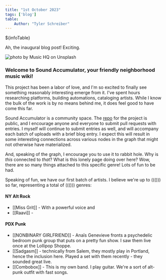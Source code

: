 ```yaml
---
title: "1st October 2023"
tags: ['blog']
table:
    Author: "Tyler Schreiber"
---
```


${infoTable}

Ah, the inaugural blog post! Exciting.

![photo by Music HQ on Unsplash](https://images.unsplash.com/photo-1606403528881-70ab29ebeaed?crop=entropy&cs=srgb&fm=jpg&ixid=M3wzNjM5Nzd8MHwxfHJhbmRvbXx8fHx8fHx8fDE2OTYxNDcwODR8&ixlib=rb-4.0.3&q=85&w=1500&h=1000)

### Welcome to Sound Accumulator, your friendly neighborhood music wiki! 

This project has been a labor of love, and I'm so excited to finally see something reasonably interesting emerge from it. I've spent hours researching platforms, building automations, cataloging artists. While I know the bulk of the work is by no means behind me, it does feel good to have come this far.

Sound Accumulator is a community space. The [repo](https://github.com/t-schreibs/sound-accumulator) for the project is public, and I encourage anyone and everyone to submit pull requests with entries. I myself will continue to submit entries as well, and will accompany each batch of uploads with a brief blog entry. I expect this will result in some interesting connections across various nodes in the graph that might not otherwise have materialized. 

And, speaking of the graph, I encourage you to use it to rabbit hole. Why is _this_ connected to _that_? What is this lonely page doing over here? Wow, there are so many things attached to this specific genre! Lots of fun to be had.

Speaking of fun, we have our first batch of artists. I believe we're up to ((())) so far, representing a total of ((())) genres:

#### NY Alt Rock

- [[Miss Grit]] - With a powerful voice and 
- [[Raavi]] - 

#### PDX Punk

- [[NONBINARY GIRLFRIEND]] - Anaïs Genevieve fronts a psychedelic bedroom punk group that puts on a pretty fun show. I saw them live once at the Lollipop Shoppe.
- [[Sadgasm]] - technically from Salem, they mostly play in Portland, hence the inclusion here. Played a set with them recently - they sounded great live.
- [[Combobox]] - This is my own band. I play guitar. We're a sort of alt-punk outfit with fast songs.